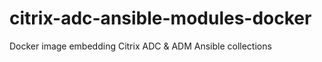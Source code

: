 # citrix-adc-ansible-modules-docker
Docker image embedding Citrix ADC &amp; ADM Ansible collections
